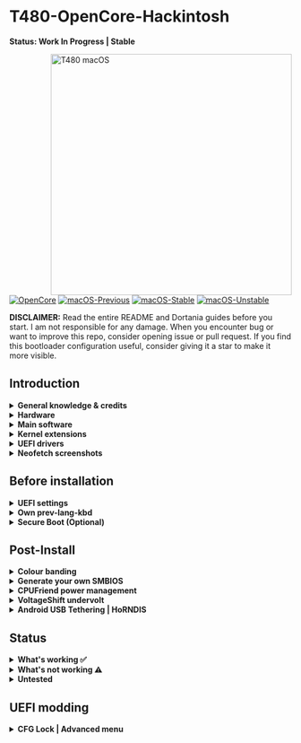 # T480-OpenCore-Hackintosh

**Status: Work In Progress | Stable**

<img align="right" src="./Other/README_Resources/ThinkPad.gif" alt="T480 macOS" width="430">

[![OpenCore](https://img.shields.io/badge/OpenCore-0.6.7-blue.svg)](https://github.com/acidanthera/OpenCorePkg)
[![macOS-Previous](https://img.shields.io/badge/macOS-10.14.6-brightgreen.svg)](https://github.com/EETagent/T480-OpenCore-Hackintosh/issues/11)
[![macOS-Stable](https://img.shields.io/badge/macOS-10.15.7-brightgreen.svg)](https://www.apple.com/macos/catalina/)
[![macOS-Unstable](https://img.shields.io/badge/macOS-11.2.2-brightgreen.svg)](https://www.apple.com/macos/big-sur)

**DISCLAIMER:**
Read the entire README and Dortania guides before you start. I am not responsible for any damage.
When you encounter bug or want to improve this repo, consider opening issue or pull request. 
If you find this bootloader configuration useful, consider giving it a star to make it more visible.

## Introduction

<details> 

<summary><strong>General knowledge & credits</strong></summary>

- To install macOS follow the guides provided by [Dortania](https://dortania.github.io/getting-started/)

- Useful tools by [CorpNewt](https://github.com/corpnewt) and [headkaze](https://github.com/headkaze/Hackintool)

- [CREDITS](CREDITS.md) file

</details>  

<details>

<summary><strong>Hardware</strong></summary>
<br>


[![UEFI](https://img.shields.io/badge/UEFI-N24ET61W-lightgrey)](https://pcsupport.lenovo.com/us/en/products/laptops-and-netbooks/thinkpad-t-series-laptops/thinkpad-t480-type-20l5-20l6/downloads/ds502355)
| Category  | Component                            | Note                                                                                                               |
| --------- | ------------------------------------ | ------------------------------------------------------------------------------------------------------------------ |
| CPU       | Intel Core i5-8250U                  | 20L50000MC                                                                                                         |
| GPU       | Intel UHD 620                        |                                                                                                                    |
| SSD       | Samsung 970 Evo 512GB                | Replaced cursed PM 981 which stil doesn't work reliably                                                            |
| Memory    | 12GB DDR4 2400Mhz                    |                                                                                                                    |
| Battery   | Dual battery                         |                                                                                                                    |
| Camera    | 720p Camera                          |                                                                                                                    |
| Wifi & BT | Intel Wireless-AC 8265               | Use AirportItlwm for your macOS version and enjoy native Wi-Fi control, or use Heliport app.                        |
| Input     | PS2 Keyboard & Synaptics TrackPad    | [YogaSMC](https://github.com/zhen-zen/YogaSMC) for media keys like microphone switch, etc. PrtSc is mapped as F13. |

</details>  

<details>

<summary><strong>Main software</strong></summary>
<br>

| Component      | Version        |
| -------------- | -------------- |
| macOS Catalina | 10.15.7 (19H2) |
| macOS Big Sur  | 11.2.2 (20D80) |
| OpenCore       | v0.6.7         |

</details>

<details>

<summary><strong>Kernel extensions</strong></summary>
<br>

| Kext                   | Version        |
|:---------------------- | -------------- |
| AirportItlwm           | 1.3.0          |
| AppleALC               | 1.6.0          |
| BrightnessKeys         | 1.0.1          |
| CPUFriend              | 1.2.3          |
| CPUFriendDataProvider  | i5-8250U       |
| HibernationFixup       | 1.4.0          |
| HoRNDIS                | Disabled, 9.2  |
| IntelBluetoothFirmware | 1.1.2          |
| IntelBluetoothInjector | 1.1.2          |
| IntelMausi             | 1.0.6          |
| Lilu                   | 1.5.3          |
| NoTouchID              | 1.0.4          |
| NVMeFix                | 1.0.7          |
| RTCMemoryFixup         | 1.0.8          |
| VirtualSMC             | 1.2.3          |
| VoltageShift           | Disabled, 1.22 |
| VoodooPS2Controller    | 2.2.3          |
| VoodooRMI              | 1.3.3          |
| VoodooSMBus            | 3.0.0          |
| WhateverGreen          | 1.4.9          |
| YogaSMC                | 1.4.3          |

</details>
<details>

<summary><strong>UEFI drivers</strong></summary>
<br>

| Driver          | Version           |
|:---------------:| ----------------- |
| AudioDxe.efi    | OpenCorePkg 0.6.7 |
| HfsPlus.efi     | OcBinaryData      |
| OpenCanopy.efi  | OpenCorePkg 0.6.7 |
| OpenRuntime.efi | OpenCorePkg 0.6.7 |
</details>

<details>
    <summary><strong>Neofetch screenshots</strong></summary>
    <br>
    <p float="left">
        <img src="./Other/README_Resources/Neofetch-Catalina.png" alt="Neofetch Catalina" width="350">
        <img src="./Other/README_Resources/Neofetch-BigSur.png" alt="Neofetch Catalina" width="350">
    </p>
</details> 

## Before installation

<details>  

<summary><strong>UEFI settings</strong></summary>
<br>

**Security**

- `Security Chip` **Disabled**
- `Memory Protection -> Execution Prevention` **Enabled**
- `Virtualization -> Intel Virtualization Technology` **Enabled**
- `Virtualization -> Intel VT-d Feature` **Enabled**
- `Anti-Theft -> Computrace -> Current Setting` **Disabled**
- `Secure Boot -> Secure Boot` **Disabled**
- `Intel SGX -> Intel SGX Control` **Disabled**
- `Device Guard` **Disabled**

**Startup**

- `UEFI/Legacy Boot` **UEFI Only**
- `CSM Support` **No**

**Thunderbolt**

- `Thunderbolt BIOS Assist Mode` **Disabled**
- `Wake by Thunderbolt(TM) 3` **Disabled**
- `Security Level` **User Authorization**
- `Support in Pre Boot Environment -> Thunderbolt(TM) device` **Enabled**

</details>  

<details>

<summary><strong>Own prev-lang-kbd</strong></summary>
<br>

Either add as a string or as a data ( HEX data [(ProperTree)](https://github.com/corpnewt/ProperTree) )

Format is lang-COUNTRY:keyboard

- 🇺🇸 | [0] en_US - U.S --> en-US:0 --> 656e2d55 533a30

- 🇨🇿 | [30776] cs - Czech --> cs-CZ:30776 --> 63732d43 5a3a3330 373736

- 🇨🇿 | cs-CZ:0 --> 63732d43 5a3a30

etc.

[AppleKeyboardLayouts.txt](https://github.com/acidanthera/OpenCorePkg/blob/master/Utilities/AppleKeyboardLayouts/AppleKeyboardLayouts.txt)

</details>

<details>

<summary><strong>Secure Boot (Optional)</strong></summary>
<br>

1. Set Secure Boot to Setup Mode. Secure Boot should be reported as off by UEFI main tab
2. Create FAT32 formatted USB
3. Create EFI folder in the root of the newly formatted flash drive and move there content of SecureBoot/KeyTool
4. Boot flash drive via F12 boot menu
5. Choose **Edit keys**


<img src="./Other/README_Resources/SecureBoot/MainMenu.png" alt="Main menu">

6. Start by **replacing** Signature Database. Select .auth file


<img src="./Other/README_Resources/SecureBoot/ManipulateKey.png" alt="Select key to manipulate with">
<img src="./Other/README_Resources/SecureBoot/SelectAuth.png" alt="Select .auth file">


7. Do the same for Key Exchange Keys Database (KEK) and Platform Key (PK) **in this order**
8. Exit and shutdown your machine
9. Boot into the UEFI settings and check if Secure Boot is reported as `on`
10. Boot you favorite OS with Secure Boot enabled

[More detailed information here](https://habr.com/en/post/273497)

```diff
! Still quite experimental
```

</details>

## Post-Install

<details>  

<summary><strong>Colour banding</strong></summary>
<br>

If you encounter some serious colour banding issues ( Keep in mind that T480 1080p stock panel colour accuracy is not really good, cca 50-60% sRGB), your only solution is to replace GPU properties as bellow or replace the stock panel with one from T490 (400 nits, Low power).

```
<key>AAPL,ig-platform-id</key>
<data>AAAWGQ==</data>
<key>device-id</key>
<data>FhkAAA==</data>
</dict>
```

Do not use these any additional boot arguments! Get custom WhateverGreen version instead from Other folder

You can check your screen in gradient test [here](https://www.eizo.be/monitor-test/) or just by simple look at Launchpad background.

</details>  

<details>  

<summary><strong>Generate your own SMBIOS</strong></summary>
<br>

[GenSMBIOS](https://github.com/corpnewt/GenSMBIOS)

- MacBookPro14,1

- MacBookPro15,2

</details>  

<details>  

<summary><strong>CPUFriend power management</strong></summary>
<br>

Generate CPUFriendDataProvider for your machine [here](https://github.com/fewtarius/CPUFriendFriend) or use at your own risk files provided in the Other folder.

</details>  

<details>  

<summary><strong>VoltageShift undervolt</strong></summary>
<br>

It is possible to use VoltageShift directly from the EFI folder instead of disabling SIP. You need to use specific version provided in the Other folder.

```diff
! If you want to use this feature, enable it in config.plist
```
</details>  

<details>  

<summary><strong>Android USB Tethering | HoRNDIS</strong></summary>
<br>

> **Important:** Mac computers can't tether with Android. 

I don't think so Google.

1. Using a USB cable, connect your phone to the other device. A "Connected as a…" notification shows at the top of the screen.
2. Open your phone's Settings app.
3. Tap Network & internet ![And then](https://lh3.googleusercontent.com/WD3LKKej34vq3cZXwilgeahIPOiokN2uarmkDxtMqKMFg4SSys8BkOBJbn4_4R930gE=h18 "And then") Hotspot & tethering.
4. Turn on USB tethering.

You should see new Ethernet connection in the network settings. Works with USB Type C and USB A.

```diff
! If you want to use this feature, enable it in config.plist
```
Problems with recreating new `en` device every time are now solved on latest macOS versions with patched version of this kext. If it does not work for you, revert to official version.

</details>  

## Status

<details>  

<summary><strong>What's working ✅</strong></summary>

- [x] Battery percentage

- [x] Bluetooth - Intel Wireless-AC 8265 (0x0A2B) 

- [x] Boot chime

- [x] Boot menu `OpenCanopy` 

- [x] CPU power management / performance `Now on par with Windows without XTU undervolt.`

- [x] FireVault 2 `No config.plist changes needed` 

- [x] GPU UHD 620 hardware acceleration / performance 

- [x] HDMI `Closed and opened lid. With audio.`

- [x] iMessage, FaceTime, App Store, iTunes Store. **Generate your own SMBIOS**

- [x] Intel I219V Ethernet port

- [x] Keyboard `Volume and brightness hotkeys. Another media keys with YogaSMC.`

- [x] Microphone `With keyboard switch using ThinkPad Assistant.`

- [x] Realtek® ALC3287 ("ALC257") Audio

- [x] SD card reader `Fortunately, USB connected.`

- [x] Sidecar wired `Works with 15,2 SMBIOS.`

- [x] Sleep/Wake 

- [x] TouchPad `1-5 fingers swipe works. Emulate force touch using longer and more voluminous touch.`

- [x] TrackPoint  `Works perfectly. Just like on Windows or Linux.`

- [x] USB Ports `USB Map is different for devices with Windows Hello camera.`

- [x] Web camera

- [x] Wifi - Intel Wireless-AC 8265 `Use HeliPort app for Wi-Fi control`

- [x] DRM `Widevine, validated on Firefox 82. WhateverGreen's DRM is broken on Big Sur`

</details>  

<details>  

<summary><strong>What's not working ⚠️</strong></summary>

- [ ] Fingerprint reader  `There is finally after many years working driver for Linux (python-validity), don't expect macOS driver any time soon.`

- [ ] PM 981 `Still unstable. Could work for some, not for others.`

- [ ] Sidecar wireless `If you want to use this feature, buy a compatible Broadcom card!`

- [ ] Windows/Linux from OC boot menu `It's best practice to not boot from OC when planning to perform firmware upgrade`


</details>  

<details>  

<summary><strong>Untested</strong></summary>

- [ ] Thunderbolt  `No device to test.`

</details>  

## UEFI modding

<details>  

<summary><strong>CFG Lock | Advanced menu</strong></summary>
<br>

<img align="left" src="./Other/README_Resources/SPI_Programmer_CH341a.jpg" alt="SPI_Programmer_CH341a.jpg" width="220">

It's possible to unlock Advanced menu thus disable CFG Lock natively in UEFI + Other Advanced menu benefits. SPI Programmer CH341a is required

<br>
https://www.reddit.com/r/thinkpad/comments/ffqqx5/currently_testing_skyra1n/

[T480 consuming 60w (~85w total) - unlimited TDP : thinkpad](https://www.reddit.com/r/thinkpad/comments/g8fk51/t480_consuming_60w_85w_total_unlimited_tdp/)

[ThinkPad discord](discord.gg/Ybdz7AS)

</details>  
